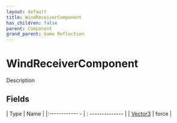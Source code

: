 ```yaml
---
layout: default
title: WindReceiverComponent
has_children: false
parent: Component
grand_parent: Game Reflection
---
```

# WindReceiverComponent
Description 

## Fields
| Type | Name |
|:------------ - | : -------------- |
| [Vector3](game-reflection/classes/vector3.md) | force |
